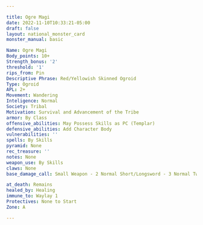```yaml
---

title: Ogre Magi
date: 2022-11-10T10:33:21-05:00
draft: false
layout: national_monster_card
monster_manual: basic

Name: Ogre Magi
Body_points: 10+
Strength_bonus: '2'
threshold: '1'
rips_from: Pin
Descriptive Phrase: Red/Yellowish Skinned Ogroid
Type: Ogroid
APL: 2+
Movement: Wandering
Inteligence: Normal
Society: Tribal
Motivation: Survival and Advancement of the Tribe
armor: By Class
offensive_abilities: May Possess Skills as PC (Templar)
defensive_abilities: Add Character Body
vulnerabilities: ''
spells: By Skills
pyramid: None
rec_treasure: ''
notes: None
weapon_use: By Skills
claws: None
base_damage_call: Small Weapon - 2 Normal Short/Longsword - 3 Normal Two Handed - 5 Normal

at_death: Remains
healed_by: Healing
immune_to: Waylay 1
Protectives: None to Start
Zone: A

---
```

